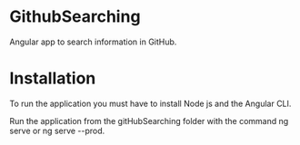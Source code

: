 # GithubSearching
Angular app to search information in GitHub.

# Installation
To run the application you must have to install Node js and the Angular CLI.

Run the application from the gitHubSearching folder with the command ng serve or ng serve --prod.

